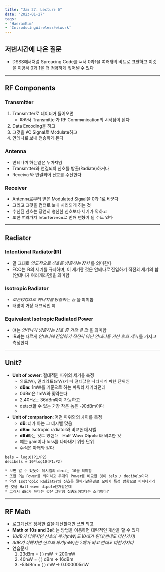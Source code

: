 ```yaml
---
title: "Jan 27. Lecture 6"
date: "2022-01-27"
tags:
- "HaeramKim"
- "IntroducingWirelessNetwork"
---
```

## 저번시간에 나온 질문
* DSSS에서처럼 Spreading Code를 써서 0과1을 여러개의 비트로 표현하고 이것을 이용해 0과 1을 더 정확하게 짚어낼 수 있다
- - - -
## RF Components
### Transmitter
1. Transmitter로 데이터가 들어오면
	* 따라서 Transmitter가 RF Communication의 시작점이 된다
2. Data Encoding을 하고
3. 그것을 AC Signal로 Modulate하고
4. 안테나로 보내 전송하게 된다
### Antenna
* 안테나가 하는일은 두가지임
* Transmitter와 연결되어 신호를 방출(Radiate)하거나
* Receiver와 연결되어 신호를 수신한다
### Receiver
* Antenna로부터 받은 Modulated Signal을 0과 1로 바꾼다
* 그리고 그것을 컴터로 보내 처리되게 하는 것
* 수신된 신호는 당연히 송신한 신호보다 세기가 약하고
* 또한 여러가지 Interference로 인해 변형이 될 수도 있다
- - - -
## Radiator
### Intentional Radiator(IR)
* 말 그대로 _의도적으로 신호를 방출하는 장치_ 를 의미한다
* FCC는 IR의 세기를 규제하며, 이 세기란 것은 안테나로 진입하기 직전의 세기의 합(안테나가 여러개라면)을 의미함
### Isotropic Radiator
* _모든방향으로 에너지를 방출하는 놈_ 을 의미함
* 태양이 가장 대표적인 예
### Equivalent Isotropic Radiated Power
* 얘는 _안테나가 방출하는 신호 중 가장 큰 값_ 을 의미함
* IR과는 다르게 _안테나에 진입하기 직전이 아닌 안테나를 거친 후의 세기_ 를 가지고 측정한다
- - - -
## Unit?
* **Unit of power**: 절대적인 파위의 세기를 측정
	* 와트(W), 밀리와트(mW)가 다 절대값을 나타내기 위한 단위임
	* **dBm**: 1mW를 기준으로 하는 파워의 세기라던데
	* 0dBm은 1mW와 맞먹는다
	* 2.4GHz는 36dBm까지 가능하고
	* detect할 수 있는 가장 작은 놈은 -90dBm이다
	* 
* **Unit of comparison**: 어떤 파위와의 차이를 측정
	* **dB**: 너가 아는 그 데시벨 맞음
	* **dBm**: Isotropic radiator와 비교한 데시벨
	* **dBd**라는 것도 있댄다 - Half-Wave Dipole 와 비교한 것
	* 얘는 gain이나 loss를 나타내기 위한 단위
	* 수식은 아래와 같다
```
bels = log10(P1/P2)
decibels = 10*log10(P1/P2)
```
	* 보면 알 수 있듯이 데시벨의 deci는 10을 의미함
	* 또한 P는 Power를 의미하고 두개의 Power를 비교한 것이 bels / decibels이다
	* 약간 Isotropic Radiator의 신호를 깔때기같은걸로 모아서 특정 방향으로 퍼져나가게 한 것을 Half wave dipole인거같은데
	* 그래서 dBd가 높다는 것은 그만큼 집중되어있다는 소리이다?
- - - -
## RF Math
* 로그계산은 정확한 값을 계산할때만 쓰면 되고 
* **Math of 10s and 3s**라는 방법을 이용하면 대략적인 계산을 할 수 있다
* _10dB가 더해지면 신호의 세기(mW)도 10배가 된다(반대도 마찬가지)_
* _3dB가 더해지면 신호의 세기(mW)는 2배가 되고 반대도 마찬가지다_
* 연습문제
	1. 23dBm = (  ) mW -> 200mW
	2. 40mW = (  ) dBm -> 16dBm
	3. -53dBm = (  ) mW -> 0.000005mW
